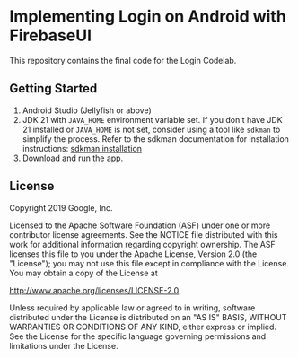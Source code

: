 Implementing Login on Android with FirebaseUI
=========================

This repository contains the final code for the Login Codelab.

Getting Started
---------------

1. Android Studio (Jellyfish or above)
2. JDK 21 with `JAVA_HOME` environment variable set. If you don't have JDK 21 installed or `JAVA_HOME` is not set, consider using a tool like `sdkman` to simplify the process. Refer to the sdkman documentation for installation instructions: [sdkman installation](https://sdkman.io/install)
3. Download and run the app.

License
-------

Copyright 2019 Google, Inc.

Licensed to the Apache Software Foundation (ASF) under one or more contributor
license agreements.  See the NOTICE file distributed with this work for
additional information regarding copyright ownership.  The ASF licenses this
file to you under the Apache License, Version 2.0 (the "License"); you may not
use this file except in compliance with the License.  You may obtain a copy of
the License at

http://www.apache.org/licenses/LICENSE-2.0

Unless required by applicable law or agreed to in writing, software
distributed under the License is distributed on an "AS IS" BASIS, WITHOUT
WARRANTIES OR CONDITIONS OF ANY KIND, either express or implied.  See the
License for the specific language governing permissions and limitations under
the License.

